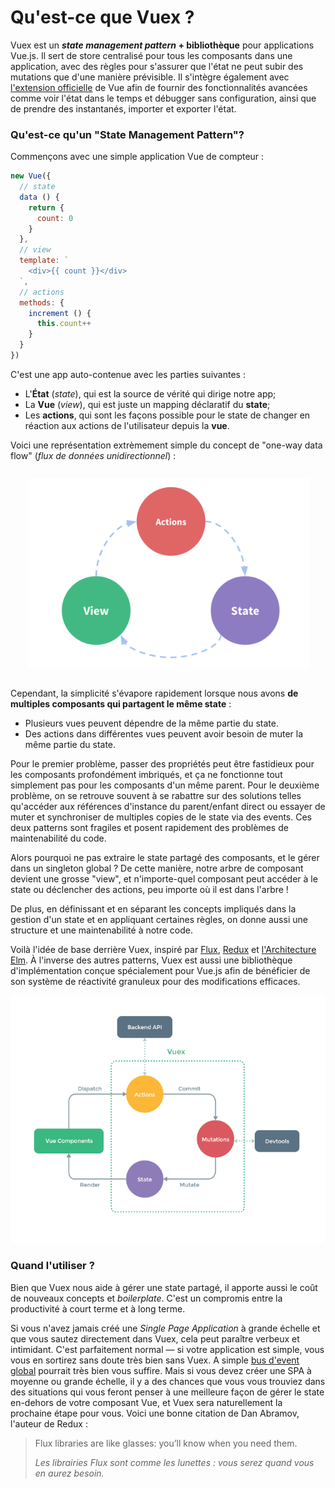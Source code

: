 # Qu'est-ce que Vuex ?

Vuex est un ***state management pattern* + bibliothèque** pour applications Vue.js. Il sert de store centralisé pour tous les composants dans une application, avec des règles pour s'assurer que l'état ne peut subir des mutations que d'une manière prévisible. Il s'intègre également avec [l'extension officielle](https://github.com/vuejs/vue-devtools) de Vue afin de fournir des fonctionnalités avancées comme voir l'état dans le temps et débugger sans configuration, ainsi que de prendre des instantanés, importer et exporter l'état.

### Qu'est-ce qu'un "State Management Pattern"?

Commençons avec une simple application Vue de compteur :

``` js
new Vue({
  // state
  data () {
    return {
      count: 0
    }
  },
  // view
  template: `
    <div>{{ count }}</div>
  `,
  // actions
  methods: {
    increment () {
      this.count++
    }
  }
})
```

C'est une app auto-contenue avec les parties suivantes :

- L'**État** (*state*), qui est la source de vérité qui dirige notre app;
- La **Vue** (*view*), qui est juste un mapping déclaratif du **state**;
- Les **actions**, qui sont les façons possible pour le state de changer en réaction aux actions de l'utilisateur depuis la **vue**.

Voici une représentation extrèmement simple du concept de "one-way data flow" (*flux de données unidirectionnel*) :

<p style="text-align: center; margin: 2em">
  <img style="max-width:450px;" src="./images/flow.png">
</p>

Cependant, la simplicité s'évapore rapidement lorsque nous avons **de multiples composants qui partagent le même state** :

- Plusieurs vues peuvent dépendre de la même partie du state.
- Des actions dans différentes vues peuvent avoir besoin de muter la même partie du state.

Pour le premier problème, passer des propriétés peut être fastidieux pour les composants profondément imbriqués, et ça ne fonctionne tout simplement pas pour les composants d'un même parent. Pour le deuxième problème, on se retrouve souvent à se rabattre sur des solutions telles qu'accéder aux références d'instance du parent/enfant direct ou essayer de muter et synchroniser de multiples copies de le state via des events. Ces deux patterns sont fragiles et posent rapidement des problèmes de maintenabilité du code.

Alors pourquoi ne pas extraire le state partagé des composants, et le gérer dans un singleton global ? De cette manière, notre arbre de composant devient une grosse "view", et n'importe-quel composant peut accéder à le state ou déclencher des actions, peu importe où il est dans l'arbre !

De plus, en définissant et en séparant les concepts impliqués dans la gestion d'un state et en appliquant certaines règles, on donne aussi une structure et une maintenabilité à notre code.

Voilà l'idée de base derrière Vuex, inspiré par [Flux](https://facebook.github.io/flux/docs/overview.html), [Redux](http://redux.js.org/) et [l'Architecture Elm](https://guide.elm-lang.org/architecture/). À l'inverse des autres patterns, Vuex est aussi une bibliothèque d'implémentation conçue spécialement pour Vue.js afin de bénéficier de son système de réactivité granuleux pour des modifications efficaces.

![vuex](./images/vuex.png)

### Quand l'utiliser ?

Bien que Vuex nous aide à gérer une state partagé, il apporte aussi le coût de nouveaux concepts et *boilerplate*. C'est un compromis entre la productivité à court terme et à long terme.

Si vous n'avez jamais créé une *Single Page Application* à grande échelle et que vous sautez directement dans Vuex, cela peut paraître verbeux et intimidant. C'est parfaitement normal &mdash; si votre application est simple, vous vous en sortirez sans doute très bien sans Vuex. A simple [bus d'event global](http://vuejs.org/guide/components.html#Non-Parent-Child-Communication) pourrait très bien vous suffire. Mais si vous devez créer une SPA à moyenne ou grande échelle, il y a des chances que vous vous trouviez dans des situations qui vous feront penser à une meilleure façon de gérer le state en-dehors de votre composant Vue, et Vuex sera naturellement la prochaine étape pour vous. Voici une bonne citation de Dan Abramov, l'auteur de Redux :

> Flux libraries are like glasses: you’ll know when you need them.
>
> *Les librairies Flux sont comme les lunettes : vous serez quand vous en aurez besoin.*
